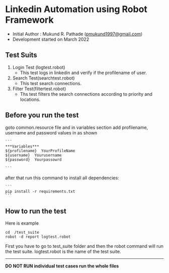 # Linkedin Automation using Robot Framework

- Initial Author : Mukund R. Pathade (pmukund1997@gmail.com)
- Development started on March 2022

## Test Suits
1. Login Test (logtest.robot)
    - This test logs in linkedin and verify if the profilename of user.
2. Search Test(searchtest.robot)
   - This test search connections.
3. Filter Test(filtertest.robot)
    - Ths test filters the search connections according to priority and locations.

## Before you run the test
goto common.resource file and in variables section add profilename, username and password values in as shown 
    
    ```
    ***Variables***
    ${profilename}  YourProfileName
    ${username}  Yourusername
    ${password}  Yourpassowrd

    ```
after that run this command to install all dependencies:

    ```
    pip install -r requirements.txt
    ```

## How to run the test
Here is example

```
cd  /test_suite
robot -d report logtest.robot

```
First you have to go to test_suite folder
and then the robot command will run the test suite.
logtest.robot is the name of the test suite.

***

**DO NOT RUN individual test cases run the whole files**

